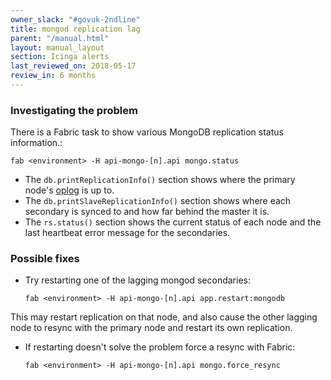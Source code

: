 ```yaml
---
owner_slack: "#govuk-2ndline"
title: mongod replication lag
parent: "/manual.html"
layout: manual_layout
section: Icinga alerts
last_reviewed_on: 2018-05-17
review_in: 6 months
---
```


### Investigating the problem

There is a Fabric task to show various MongoDB replication status
information.:

    fab <environment> -H api-mongo-[n].api mongo.status

-   The `db.printReplicationInfo()` section shows where the primary
    node's
    [oplog](http://docs.mongodb.org/manual/core/replica-set-oplog/) is
    up to.
-   The `db.printSlaveReplicationInfo()` section shows where each
    secondary is synced to and how far behind the master it is.
-   The `rs.status()` section shows the current status of each node and
    the last heartbeat error message for the secondaries.

### Possible fixes

-   Try restarting one of the lagging mongod secondaries:

        fab <environment> -H api-mongo-[n].api app.restart:mongodb

This may restart replication on that node, and also cause the other
lagging node to resync with the primary node and restart its own
replication.

-   If restarting doesn't solve the problem force a resync with Fabric:

        fab <environment> -H api-mongo-[n].api mongo.force_resync


